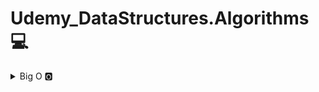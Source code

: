 # Udemy_DataStructures.Algorithms 💻

<details>
<summary> Big O 🅾️ </summary>

[!image](https://img1.daumcdn.net/thumb/R800x0/?scode=mtistory2&fname=https%3A%2F%2Fblog.kakaocdn.net%2Fdn%2Fs0pox%2Fbtq6Mbphdwr%2Fs5K0D58hi5hiSrBuxmHHwk%2Fimg.png)

### 1) O(n) - Linear time
### 2) O(1) - Constant time 
<br>

#### 🔑 rules
- Worst Case : Always consider the worst case
- Drop Constant : ex) O(2n) -> O(n), O(n + 1) -> O(n)
<br>

### 3) O(n^2) - Quadratic time
``` js
const boxes = ['a','b','c','d','e'];

function logAllPairsOfArray(array) {
    for(let i = 0; i < array.lenght; i++;) {
        for(let j = 0; j < array.length; j++>) {
            console.log(array[i], array[j])
        }
    }
}

logAllPairsOfArray(array);
```
<br>

#### 🔑 rules
- Different terms of input
- Drop non Dominants : O(n^2 + 3x + 100 + x/2) -> O(n^2)        **simplify!!**
<br>




</details>
